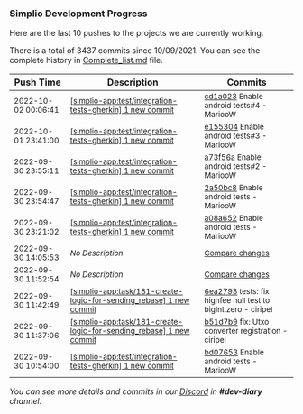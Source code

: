 
### Simplio Development Progress

Here are the last 10 pushes to the projects we are currently working.

There is a total of 3437 commits since 10/09/2021. You can see the complete history in
 [Complete_list.md](Complete_list.md) file.

| Push Time | Description | Commits |
| --- | --- | --- |
| <sub>2022-10-02 00:06:41</sub> | <sub>[[simplio-app:test/integration\-tests\-gherkin] 1 new commit](https://github.com/SimplioOfficial/simplio-app/commit/cd1a0234caae1703c334eeb31086ab87c829a655)</sub> | <sub>[cd1a023](https://github.com/SimplioOfficial/simplio-app/commit/cd1a0234caae1703c334eeb31086ab87c829a655) Enable android tests#4 - MariooW</sub> |
| <sub>2022-10-01 23:41:00</sub> | <sub>[[simplio-app:test/integration\-tests\-gherkin] 1 new commit](https://github.com/SimplioOfficial/simplio-app/commit/e15530425035fac755b27afd8f3ddf0fbd9b6710)</sub> | <sub>[e155304](https://github.com/SimplioOfficial/simplio-app/commit/e15530425035fac755b27afd8f3ddf0fbd9b6710) Enable android tests#3 - MariooW</sub> |
| <sub>2022-09-30 23:55:11</sub> | <sub>[[simplio-app:test/integration\-tests\-gherkin] 1 new commit](https://github.com/SimplioOfficial/simplio-app/commit/a73f56ab7426ceb4e1a5690dc1f615d98210c5e2)</sub> | <sub>[a73f56a](https://github.com/SimplioOfficial/simplio-app/commit/a73f56ab7426ceb4e1a5690dc1f615d98210c5e2) Enable android tests#2 - MariooW</sub> |
| <sub>2022-09-30 23:54:47</sub> | <sub>[[simplio-app:test/integration\-tests\-gherkin] 1 new commit](https://github.com/SimplioOfficial/simplio-app/commit/2a50bc832416e9a091df40011c076bfc28460a73)</sub> | <sub>[2a50bc8](https://github.com/SimplioOfficial/simplio-app/commit/2a50bc832416e9a091df40011c076bfc28460a73) Enable android tests - MariooW</sub> |
| <sub>2022-09-30 23:21:02</sub> | <sub>[[simplio-app:test/integration\-tests\-gherkin] 1 new commit](https://github.com/SimplioOfficial/simplio-app/commit/a08a6529a3441197e37b28794a5dd9a3304c1827)</sub> | <sub>[a08a652](https://github.com/SimplioOfficial/simplio-app/commit/a08a6529a3441197e37b28794a5dd9a3304c1827) Enable android tests - MariooW</sub> |
| <sub>2022-09-30 14:05:53</sub> | <sub>_No Description_</sub> | <sub>[Compare changes](https://github.com/SimplioOfficial/simplio-app/compare/75f212441fcc...688b4db00609)</sub> |
| <sub>2022-09-30 11:52:54</sub> | <sub>_No Description_</sub> | <sub>[Compare changes](https://github.com/SimplioOfficial/simplio-app/compare/6ea279302311...09c7b1736b95)</sub> |
| <sub>2022-09-30 11:42:49</sub> | <sub>[[simplio-app:task/181\-create\-logic\-for\-sending\_rebase] 1 new commit](https://github.com/SimplioOfficial/simplio-app/commit/6ea2793023118f8cfedbd1beed5ba8721942b5e5)</sub> | <sub>[6ea2793](https://github.com/SimplioOfficial/simplio-app/commit/6ea2793023118f8cfedbd1beed5ba8721942b5e5) tests: fix highfee null test to bigInt.zero - ciripel</sub> |
| <sub>2022-09-30 11:37:06</sub> | <sub>[[simplio-app:task/181\-create\-logic\-for\-sending\_rebase] 1 new commit](https://github.com/SimplioOfficial/simplio-app/commit/b51d7b9ee37617b2f3a1a4c713e40827c105ae15)</sub> | <sub>[b51d7b9](https://github.com/SimplioOfficial/simplio-app/commit/b51d7b9ee37617b2f3a1a4c713e40827c105ae15) fix: Utxo converter registration - ciripel</sub> |
| <sub>2022-09-30 10:54:00</sub> | <sub>[[simplio-app:test/integration\-tests\-gherkin] 1 new commit](https://github.com/SimplioOfficial/simplio-app/commit/bd07653cedc8abc5eaa882a5786cb94ae4ce2b7a)</sub> | <sub>[bd07653](https://github.com/SimplioOfficial/simplio-app/commit/bd07653cedc8abc5eaa882a5786cb94ae4ce2b7a) Enable android tests - MariooW</sub> |

_You can see more details and commits in our [Discord](https://discord.gg/aKhjuwZmdP) in **#dev-diary** channel._
